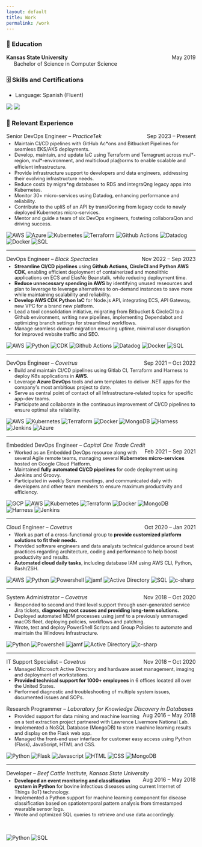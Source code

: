```yaml
---
layout: default
title: Work
permalink: /work
---
```



### 📓 Education
<p style="text-align:left;">
    <b>Kansas State University</b>
    <span style="float:right;">
        May 2019
    </span>
  <br> 
  <span style="margin-left: 20px;">
        Bachelor of Science in Computer Science
    </span>
</p>


### 🗄 Skills and Certifications
- Language: Spanish (Fluent)

[<img src="../assets/img/skills/aws-certified-solutions-architect-associate-2.png">](https://www.credly.com/badges/6c7f098c-5c3a-4d65-afeb-0f6b6da6aa65/public_url) [<img src="../assets/img/skills/pychon-pcep.png">](https://www.credly.com/badges/f7b3def5-8964-4c85-80da-d883e76481d3/public_url)

### 💼 Relevant Experience

<p style="text-align:left;">
    Senior DevOps Engineer – <i>PracticeTek</i>
    <span style="float:right;">
        Sep 2023 – Present
    </span>
    <ul style="font-size: .8rem; margin-top: -10px">
        <li>
        Maintain CI/CD pipelines with GitHub Ac*ons and Bitbucket Pipelines for seamless EKS/AKS deployments.
        </li>
        <li>
        Develop, maintain, and update IaC using Terraform and Terragrunt across mul*-region, mul*-environment, and multicloud pla@orms to enable scalable and eﬃcient infrastructure.
        </li>
        <li>
        Provide infrastructure support to developers and data engineers, addressing their evolving infrastructure needs.
        </li>
        <li>
        Reduce costs by migra*ng databases to RDS and integraQng legacy apps into Kubernetes.
        </li>
        <li>
        Monitor 30+ micro-services using Datadog, enhancing performance and reliability.
        </li>
        <li>
        Contribute to the upliS of an API by transiQoning from legacy code to newly deployed Kubernetes micro-services.
        </li>
        <li>
        Mentor and guide a team of six DevOps engineers, fostering collaboraQon and driving success.
        </li>
    </ul>
</p>

![AWS](../assets/img/skills/aws.png "aws")  ![Azure](../assets/img/skills/azure.png "azure")    ![Kubernetes](../assets/img/skills/kubernetes.png)   ![Terraform](../assets/img/skills/terraform.png "terraform")   ![Github Actions](../assets/img/skills/github-actions.png "github-actions")  ![Datadog](../assets/img/skills/datadog.png "datadog") ![Docker](../assets/img/skills/docker.png "docker") ![SQL](../assets/img/skills/sql.png "SQL")

<hr>

<p style="text-align:left;">
    DevOps Engineer – <i>Black Spectacles</i>
    <span style="float:right;">
        Nov 2022 – Sep 2023
    </span>
    <ul style="font-size: .8rem; margin-top: -10px">
        <li>
        <b>Streamline CI/CD pipelines</b> using <b>Github Actions, CircleCI and Python AWS CDK</b>, enabling efficient deployment of containerized and monolithic applications on ECS and ElasNc Beanstalk, while reducing deployment time.
        </li>
        <li>
        <b>Reduce unnecessary spending in AWS</b> by identifying unused reseources and plan to leverage to leverage alternatives to on-demand instances to save more while maintaining scalability and reliability.
        </li>
        <li>
        <b>Develop AWS CDK Python IaC</b> for Node.js API, integrating ECS, API Gateway, new VPC for a brand new platform.
        </li>
        <li>
        Lead a tool consolidation initiative, migrating from Bitbucket & CircleCI to a Github environment, writing new pipelines, implementing Dependabot and optimizing branch settings for streamlined workflows.
        </li>
        <li>
        Manage seamless domain migration ensuring uptime, minimal user disruption for improved website traffic and SEO.
        </li>
    </ul>
</p>

![AWS](../assets/img/skills/aws.png "aws")  ![Python](../assets/img/skills/python.png "python")   ![CDK](../assets/img/skills/cdk.png "cdk")   ![Github Actions](../assets/img/skills/github-actions.png "github-actions")  ![Datadog](../assets/img/skills/datadog.png "datadog") ![Docker](../assets/img/skills/docker.png "docker") ![SQL](../assets/img/skills/sql.png "SQL")

<hr>

<p style="text-align:left;">
    DevOps Engineer – <i>Covetrus</i>
    <span style="float:right;">
        Sep 2021 – Oct 2022
    </span>
    <ul style="font-size: .8rem; margin-top: -10px">
        <li>
        Build and maintain CI/CD pipelines using Gitlab CI, Terraform and Harness to deploy K8s applications in <b>AWS</b>.
        </li>
        <li>
        Leverage <b>Azure DevOps</b> tools and arm templates to deliver .NET apps for the company's most ambitious project to date.
        </li>
        <li>
        Serve as central point of contact of all Infrastructure-related topics for specific app-dev teams.</li>
        <li>
        Participate and collaborate in the continuous improvement of CI/CD pipelines to ensure optimal site reliability.
        </li>
    </ul>
</p>

![AWS](../assets/img/skills/aws.png "aws")    ![Kubernetes](../assets/img/skills/kubernetes.png "kubernetes")  ![Terraform](../assets/img/skills/terraform.png "terraform") ![Docker](../assets/img/skills/docker.png "docker") ![MongoDB](../assets/img/skills/mongodb.png "mongodb")   ![Harness](../assets/img/skills/harness.png "harness") ![Jenkins](../assets/img/skills/jenkins.png "jenkins")   ![Azure](../assets/img/skills/azure.png "azure")

<hr>
<p style="text-align:left;">
    Embedded DevOps Engineer – <i>Capital One Trade Credit</i>
    <span style="float:right;">
        Feb 2021 – Sep 2021
    </span>
    <ul style="font-size: .8rem; margin-top: -10px">
        <li>
        Worked as an Embedded DevOps resource along with several Agile remote teams, managing several <b>Kubernetes micro-services</b> hosted on Google Cloud Platform.
        </li>
        <li>
        Maintained <b>fully automated CI/CD pipelines</b> for code deployment using Jenkins and Groovy.</li>
        <li>
        Participated in weekly Scrum meetings, and communicated daily with developers and other team members to ensure maximum productivity and efficiency.
        </li>
    </ul>
</p>

![GCP](../assets/img/skills/gcp.png "gcp")    ![AWS](../assets/img/skills/aws.png "aws")    ![Kubernetes](../assets/img/skills/kubernetes.png "kubernetes")  ![Terraform](../assets/img/skills/terraform.png "terraform")    ![Docker](../assets/img/skills/docker.png "docker")   ![MongoDB](../assets/img/skills/mongodb.png "mongodb")    ![Harness](../assets/img/skills/harness.png "harness")   ![Jenkins](../assets/img/skills/jenkins.png "jenkins")

<hr>
<p style="text-align:left;">
    Cloud Engineer – <i>Covetrus</i>
    <span style="float:right;">
        Oct 2020 – Jan 2021
    </span>
        <ul style="font-size: .8rem; margin-top: -10px">
        <li>
        Work as part of a cross-functional group to <b>provide customized platform solutions to fit their needs.</b>
        </li>
        <li>
        Provided software engineers and data analysts technical guidance around best practices regarding architecture, coding and performance to help boost productivity and results.
        </li>
        <li>
        <b>Automated cloud daily tasks</b>, including database IAM using AWS CLI, Python, Bash/ZSH.
        </li>
    </ul>
</p>

![AWS](../assets/img/skills/aws.png "aws")    ![Python](../assets/img/skills/python.png "python")  ![Powershell](../assets/img/skills/powershell.png "powershell")  ![jamf](../assets/img/skills/jamf.png "jamf")   ![Active Directory](../assets/img/skills/active-directory.png "active-directory")  ![SQL](../assets/img/skills/sql.png "SQL")    ![c-sharp](../assets/img/skills/c-sharp.png "c-sharp")

<hr>
<p style="text-align:left;">
    System Administrator – <i>Covetrus</i>
    <span style="float:right;">
        Nov 2018 – Oct 2020
    </span>
        <ul style="font-size: .8rem; margin-top: -10px">
        <li>
        Responded to second and third level support through user-generated service Jira tickets, <b>diagnosing root causes and providing long-term solutions.</b>
        </li>
        <li>
        Deployed automated MDM processes using jamf to a previously unmanaged macOS fleet, deploying policies, workflows and patching. 
        </li>
        <li>
        Wrote, test and deploy PowerShell Scripts and Group Policies to automate and maintain the Windows Infrastructure. 
        </li>
    </ul>
</p>

![Python](../assets/img/skills/python.png "python") ![Powershell](../assets/img/skills/powershell.png "powershell") ![jamf](../assets/img/skills/jamf.png "jamf") ![Active Directory](../assets/img/skills/active-directory.png "active-directory") ![c-sharp](../assets/img/skills/c-sharp.png "c-sharp")

<hr>
<p style="text-align:left;">
    IT Support Specialist – <i>Covetrus</i>
    <span style="float:right;">
        Nov 2018 – Oct 2020
    </span>
    <ul style="font-size: .8rem; margin-top: -10px">
        <li>Managed Microsoft Active Directory and hardware asset management, imaging and deployment of workstations.</li>
        <li><b>Provided technical support for 1000+ employees</b> in 6 offices located all over the United States.
        </li>
        <li>Performed diagnostic and troubleshooting of multiple system issues, documented issues and SOPs.</li>
    </ul>
</p>
<p style="text-align:left;">
    Research Programmer – <i>Laboratory for Knowledge Discovery in Databases</i>
    <span style="float:right;">
        Aug 2016 – May 2018
    </span>
    <ul style="font-size: .8rem; margin-top: -10px">
    <li>Provided support for data mining and machine learning on a text extraction project partnered with Lawrence Livermore National Lab.
    </li>
    <li>Implemented a NoSQL Database (MongoDB) to store machine learning results and display on the Flask web app. 
    </li>
    <li>Managed the front-end user interface for customer easy access using Python (Flask), JavaScript, HTML and CSS. 
    </li>
</ul>
</p>

![Python](../assets/img/skills/python.png "python") ![Flask](../assets/img/skills/flask.png "flask") ![Javascript](../assets/img/skills/javascript.png "javascript") ![HTML](../assets/img/skills/html.png "html") ![CSS](../assets/img/skills/css.png "css") ![MongoDB](../assets/img/skills/mongodb.png "mongodb")

<hr>
<p style="text-align:left;">
    Developer – <i>Beef Cattle Institute, Kansas State University</i>
    <span style="float:right;">
        Aug 2016 – May 2018
    </span>
    <ul style="font-size: .8rem; margin-top: -10px">
    <li><b>Developed an event monitoring and classification system in Python</b> for bovine infectious diseases using current Internet of Things (IoT) technology.
    </li>
    <li>Implemented a Python support for machine learning component for disease classification based on spatiotemporal pattern analysis from timestamped wearable sensor logs.
    </li>
    <li>Wrote and optimized SQL queries to retrieve and use data accordingly. 
    </li>
</ul>
</p> 

  ![Python](../assets/img/skills/python.png "python") ![SQL](../assets/img/skills/sql.png "SQL")


  [img-path]: ../assets/img/skills/
  [png]:.png

